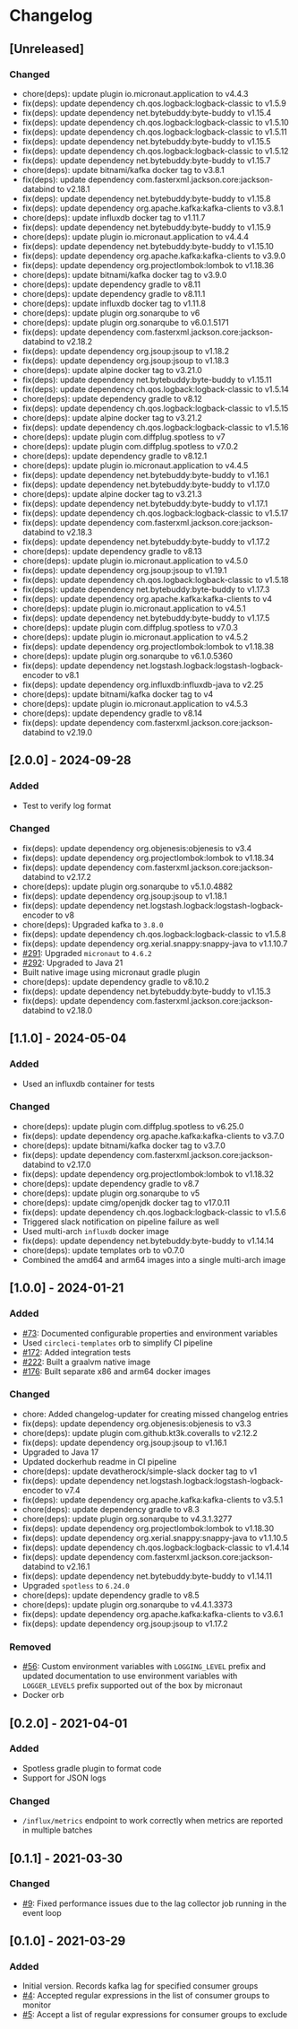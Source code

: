 # Changelog

## [Unreleased]
### Changed
- chore(deps): update plugin io.micronaut.application to v4.4.3
- fix(deps): update dependency ch.qos.logback:logback-classic to v1.5.9
- fix(deps): update dependency net.bytebuddy:byte-buddy to v1.15.4
- fix(deps): update dependency ch.qos.logback:logback-classic to v1.5.10
- fix(deps): update dependency ch.qos.logback:logback-classic to v1.5.11
- fix(deps): update dependency net.bytebuddy:byte-buddy to v1.15.5
- fix(deps): update dependency ch.qos.logback:logback-classic to v1.5.12
- fix(deps): update dependency net.bytebuddy:byte-buddy to v1.15.7
- chore(deps): update bitnami/kafka docker tag to v3.8.1
- fix(deps): update dependency com.fasterxml.jackson.core:jackson-databind to v2.18.1
- fix(deps): update dependency net.bytebuddy:byte-buddy to v1.15.8
- fix(deps): update dependency org.apache.kafka:kafka-clients to v3.8.1
- chore(deps): update influxdb docker tag to v1.11.7
- fix(deps): update dependency net.bytebuddy:byte-buddy to v1.15.9
- chore(deps): update plugin io.micronaut.application to v4.4.4
- fix(deps): update dependency net.bytebuddy:byte-buddy to v1.15.10
- fix(deps): update dependency org.apache.kafka:kafka-clients to v3.9.0
- fix(deps): update dependency org.projectlombok:lombok to v1.18.36
- chore(deps): update bitnami/kafka docker tag to v3.9.0
- chore(deps): update dependency gradle to v8.11
- chore(deps): update dependency gradle to v8.11.1
- chore(deps): update influxdb docker tag to v1.11.8
- chore(deps): update plugin org.sonarqube to v6
- chore(deps): update plugin org.sonarqube to v6.0.1.5171
- fix(deps): update dependency com.fasterxml.jackson.core:jackson-databind to v2.18.2
- fix(deps): update dependency org.jsoup:jsoup to v1.18.2
- fix(deps): update dependency org.jsoup:jsoup to v1.18.3
- chore(deps): update alpine docker tag to v3.21.0
- fix(deps): update dependency net.bytebuddy:byte-buddy to v1.15.11
- fix(deps): update dependency ch.qos.logback:logback-classic to v1.5.14
- chore(deps): update dependency gradle to v8.12
- fix(deps): update dependency ch.qos.logback:logback-classic to v1.5.15
- chore(deps): update alpine docker tag to v3.21.2
- fix(deps): update dependency ch.qos.logback:logback-classic to v1.5.16
- chore(deps): update plugin com.diffplug.spotless to v7
- chore(deps): update plugin com.diffplug.spotless to v7.0.2
- chore(deps): update dependency gradle to v8.12.1
- chore(deps): update plugin io.micronaut.application to v4.4.5
- fix(deps): update dependency net.bytebuddy:byte-buddy to v1.16.1
- fix(deps): update dependency net.bytebuddy:byte-buddy to v1.17.0
- chore(deps): update alpine docker tag to v3.21.3
- fix(deps): update dependency net.bytebuddy:byte-buddy to v1.17.1
- fix(deps): update dependency ch.qos.logback:logback-classic to v1.5.17
- fix(deps): update dependency com.fasterxml.jackson.core:jackson-databind to v2.18.3
- fix(deps): update dependency net.bytebuddy:byte-buddy to v1.17.2
- chore(deps): update dependency gradle to v8.13
- chore(deps): update plugin io.micronaut.application to v4.5.0
- fix(deps): update dependency org.jsoup:jsoup to v1.19.1
- fix(deps): update dependency ch.qos.logback:logback-classic to v1.5.18
- fix(deps): update dependency net.bytebuddy:byte-buddy to v1.17.3
- fix(deps): update dependency org.apache.kafka:kafka-clients to v4
- chore(deps): update plugin io.micronaut.application to v4.5.1
- fix(deps): update dependency net.bytebuddy:byte-buddy to v1.17.5
- chore(deps): update plugin com.diffplug.spotless to v7.0.3
- chore(deps): update plugin io.micronaut.application to v4.5.2
- fix(deps): update dependency org.projectlombok:lombok to v1.18.38
- chore(deps): update plugin org.sonarqube to v6.1.0.5360
- fix(deps): update dependency net.logstash.logback:logstash-logback-encoder to v8.1
- fix(deps): update dependency org.influxdb:influxdb-java to v2.25
- chore(deps): update bitnami/kafka docker tag to v4
- chore(deps): update plugin io.micronaut.application to v4.5.3
- chore(deps): update dependency gradle to v8.14
- fix(deps): update dependency com.fasterxml.jackson.core:jackson-databind to v2.19.0

## [2.0.0] - 2024-09-28
### Added
- Test to verify log format

### Changed
- fix(deps): update dependency org.objenesis:objenesis to v3.4
- fix(deps): update dependency org.projectlombok:lombok to v1.18.34
- fix(deps): update dependency com.fasterxml.jackson.core:jackson-databind to v2.17.2
- chore(deps): update plugin org.sonarqube to v5.1.0.4882
- fix(deps): update dependency org.jsoup:jsoup to v1.18.1
- fix(deps): update dependency net.logstash.logback:logstash-logback-encoder to v8
- chore(deps): Upgraded kafka to `3.8.0`
- fix(deps): update dependency ch.qos.logback:logback-classic to v1.5.8
- fix(deps): update dependency org.xerial.snappy:snappy-java to v1.1.10.7
- [#291](https://github.com/devatherock/kafka-lag-monitor/issues/291): Upgraded `micronaut` to `4.6.2`
- [#292](https://github.com/devatherock/kafka-lag-monitor/issues/292): Upgraded to Java 21
- Built native image using micronaut gradle plugin
- chore(deps): update dependency gradle to v8.10.2
- fix(deps): update dependency net.bytebuddy:byte-buddy to v1.15.3
- fix(deps): update dependency com.fasterxml.jackson.core:jackson-databind to v2.18.0

## [1.1.0] - 2024-05-04
### Added
- Used an influxdb container for tests

### Changed
- chore(deps): update plugin com.diffplug.spotless to v6.25.0
- fix(deps): update dependency org.apache.kafka:kafka-clients to v3.7.0
- chore(deps): update bitnami/kafka docker tag to v3.7.0
- fix(deps): update dependency com.fasterxml.jackson.core:jackson-databind to v2.17.0
- fix(deps): update dependency org.projectlombok:lombok to v1.18.32
- chore(deps): update dependency gradle to v8.7
- chore(deps): update plugin org.sonarqube to v5
- chore(deps): update cimg/openjdk docker tag to v17.0.11
- fix(deps): update dependency ch.qos.logback:logback-classic to v1.5.6
- Triggered slack notification on pipeline failure as well
- Used multi-arch `influxdb` docker image
- fix(deps): update dependency net.bytebuddy:byte-buddy to v1.14.14
- chore(deps): update templates orb to v0.7.0
- Combined the amd64 and arm64 images into a single multi-arch image

## [1.0.0] - 2024-01-21
### Added
- [#73](https://github.com/devatherock/kafka-lag-monitor/issues/73): Documented configurable properties and environment variables
- Used `circleci-templates` orb to simplify CI pipeline
- [#172](https://github.com/devatherock/kafka-lag-monitor/issues/172): Added integration tests
- [#222](https://github.com/devatherock/kafka-lag-monitor/issues/222): Built a graalvm native image
- [#176](https://github.com/devatherock/kafka-lag-monitor/issues/176): Built separate x86 and arm64 docker images

### Changed
- chore: Added changelog-updater for creating missed changelog entries
- fix(deps): update dependency org.objenesis:objenesis to v3.3
- chore(deps): update plugin com.github.kt3k.coveralls to v2.12.2
- fix(deps): update dependency org.jsoup:jsoup to v1.16.1
- Upgraded to Java 17
- Updated dockerhub readme in CI pipeline
- chore(deps): update devatherock/simple-slack docker tag to v1
- fix(deps): update dependency net.logstash.logback:logstash-logback-encoder to v7.4
- fix(deps): update dependency org.apache.kafka:kafka-clients to v3.5.1
- chore(deps): update dependency gradle to v8.3
- chore(deps): update plugin org.sonarqube to v4.3.1.3277
- fix(deps): update dependency org.projectlombok:lombok to v1.18.30
- fix(deps): update dependency org.xerial.snappy:snappy-java to v1.1.10.5
- fix(deps): update dependency ch.qos.logback:logback-classic to v1.4.14
- fix(deps): update dependency com.fasterxml.jackson.core:jackson-databind to v2.16.1
- fix(deps): update dependency net.bytebuddy:byte-buddy to v1.14.11
- Upgraded `spotless` to `6.24.0`
- chore(deps): update dependency gradle to v8.5
- chore(deps): update plugin org.sonarqube to v4.4.1.3373
- fix(deps): update dependency org.apache.kafka:kafka-clients to v3.6.1
- fix(deps): update dependency org.jsoup:jsoup to v1.17.2

### Removed
- [#56](https://github.com/devatherock/kafka-lag-monitor/issues/56): Custom environment variables with `LOGGING_LEVEL` prefix and updated documentation to use environment variables with `LOGGER_LEVELS` prefix supported out of the box by micronaut
- Docker orb

## [0.2.0] - 2021-04-01
### Added
- Spotless gradle plugin to format code
- Support for JSON logs

### Changed
- `/influx/metrics` endpoint to work correctly when metrics are reported in multiple batches

## [0.1.1] - 2021-03-30
### Changed
- [#9](https://github.com/devatherock/kafka-lag-monitor/issues/9): Fixed performance issues due to the lag collector job running in the event loop

## [0.1.0] - 2021-03-29
### Added
- Initial version. Records kafka lag for specified consumer groups
- [#4](https://github.com/devatherock/kafka-lag-monitor/issues/4): Accepted regular expressions in the list of consumer groups to monitor
- [#5](https://github.com/devatherock/kafka-lag-monitor/issues/5): Accept a list of regular expressions for consumer groups to exclude